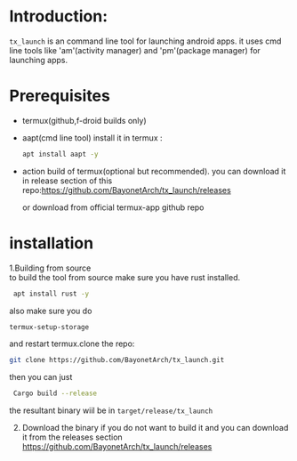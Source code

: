 # Introduction: #

`tx_launch` is an command line tool for launching android apps.
it uses cmd line tools like 'am'(activity manager) and 'pm'(package manager) for launching apps.

# Prerequisites #
- termux(github,f-droid builds only)
- aapt(cmd line tool)
    install it in termux :
    ```bash 
    apt install aapt -y 
    ```
- action build of termux(optional but recommended).
    you can download it in release section of this repo:https://github.com/BayonetArch/tx_launch/releases 

    or download from official termux-app github repo

# installation #
1.Building from source<br>
  to build the tool from source make sure you have rust installed.

```bash 
 apt install rust -y 
 ```
 also make sure you do 

 ```bash 
 termux-setup-storage 
 ```
 and restart termux.clone the repo:
 ```bash
git clone https://github.com/BayonetArch/tx_launch.git
```
 
 
 
 then you can just 

```bash 
 Cargo build --release
```
the resultant binary wiil be in `target/release/tx_launch`

 2. Download the binary
 if you do not want to build it and you can download it from the releases section
           https://github.com/BayonetArch/tx_launch/releases
